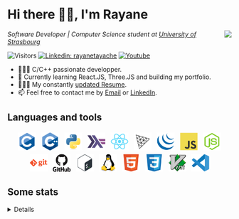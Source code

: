 <!-- ### Hi there 👋 -->
<h1>Hi there 👋🏻, I'm Rayane</h1>

<img align="right" src=https://imgs.search.brave.com/r_QU3u2wqdNq0cLqEL1sIF0yYbm9-rjuAGXriU7drYY/rs:fit:1200:253:1/g:ce/aHR0cDovL3d3dy1t/YXRoLnUtc3RyYXNi/Zy5mci9JTUcvbG9n/b1VGUk1hdGgucG5n style="object-fit: cover; height: 90px; float: right">

<p>
 <em> Software Developer | Computer Science student at <a href="https://www.unistra.fr/etudes/decouvrir-nos-formations/par-type-de-diplomes/licence/licence/cursus/ME6?cHash=a68bd2a50c4b50c72f0ed84044e7f562#data-rof-tab-cours">University of Strasbourg</a> </em>
</p>

![Visitors](https://visitor-badge.laobi.icu/badge?page_id=Rayane-T.Rayane-T)
[![Linkedin: rayanetayache](https://img.shields.io/badge/-Rayane%20Tayache-blue?style=flat&logo=Linkedin&logoColor=white&link=https://www.linkedin.com/in/rayanetayache/)](https://www.linkedin.com/in/rayanetayache/)
[![Youtube](https://img.shields.io/youtube/channel/subscribers/UCQTKc_W-IlYIC68avqMuSXA?style=social)](https://www.youtube.com/channel/UCQTKc_W-IlYIC68avqMuSXA)

- 🧑🏻‍💻 C/C++ passionate developper.
- 🌱 Currently learning React.JS, Three.JS and building my portfolio.
- 👨🏻‍🎓 My constantly [updated Resume](https://drive.google.com/file/d/12AvEf71iz4kryShloDR1nG20-CJjnULS/view?usp=sharing).
- 📫 Feel free to contact me by [Email](mailto:pro.tayacherayane@gmail.com) or [LinkedIn](https://www.linkedin.com/in/rayanetayache/).
 
 
##

<h2>Languages and tools</h2>
<p align="center">
 <img src="https://raw.githubusercontent.com/devicons/devicon/master/icons/c/c-original.svg" alt="C" width=40 height="40" style="vertical-align:top; margin:4px">
  <img src="https://raw.githubusercontent.com/devicons/devicon/master/icons/cplusplus/cplusplus-original.svg" alt="cplusplus" width=40 height="40" style="vertical-align:top; margin:4px">
 <img src="https://raw.githubusercontent.com/devicons/devicon/master/icons/python/python-original.svg" alt="Python" width=40 height="40" style="vertical-align:top; margin:4px">
  <img src="https://raw.githubusercontent.com/devicons/devicon/master/icons/haskell/haskell-original.svg" alt="Haskell" width=40 height="40" style="vertical-align:top; margin:4px">
 <img src="https://raw.githubusercontent.com/devicons/devicon/master/icons/react/react-original.svg" alt="react" width=40 height="40" style="vertical-align:top; margin:4px">
  <img src="https://raw.githubusercontent.com/devicons/devicon/master/icons/threejs/threejs-original.svg" alt="threejs" width=40 height="40" style="vertical-align:top; margin:4px">
   <img src="https://raw.githubusercontent.com/devicons/devicon/master/icons/jquery/jquery-original.svg" alt="jquery" width=40 height="40" style="vertical-align:top; margin:4px">
 <img src="https://raw.githubusercontent.com/devicons/devicon/master/icons/javascript/javascript-original.svg" alt="Javascript" width=40 height="40" style="vertical-align:top; margin:4px">
 <img src="https://raw.githubusercontent.com/devicons/devicon/master/icons/nodejs/nodejs-original.svg" alt="nodejs" width=40 height="40" style="vertical-align:top; margin:4px">
 <img src="https://raw.githubusercontent.com/devicons/devicon/master/icons/git/git-plain-wordmark.svg" alt="git" width=40 height="40" style="vertical-align:top; margin:4px">
 <img src="https://raw.githubusercontent.com/devicons/devicon/master/icons/github/github-original-wordmark.svg" alt="github" width=40 height="40" style="vertical-align:top; margin:4px">
 <img src="https://raw.githubusercontent.com/devicons/devicon/master/icons/bash/bash-original.svg" alt="bash" width=40 height="40" style="vertical-align:top; margin:4px">
 <img src="https://raw.githubusercontent.com/devicons/devicon/master/icons/linux/linux-original.svg" alt="linux" width=40 height="40" style="vertical-align:top; margin:4px">
 <img src="https://raw.githubusercontent.com/devicons/devicon/master/icons/html5/html5-original.svg" alt="html" width=40 height="40" style="vertical-align:top; margin:4px">
 <img src="https://raw.githubusercontent.com/devicons/devicon/master/icons/css3/css3-original.svg" alt="css" width=40 height="40" style="vertical-align:top; margin:4px">
 <img src="https://raw.githubusercontent.com/devicons/devicon/master/icons/vim/vim-original.svg" alt="Vim" width=40 height="40" style="vertical-align:top; margin:4px">
 <img src="https://raw.githubusercontent.com/devicons/devicon/master/icons/vscode/vscode-original.svg" alt="VS Code" width=40 height="40" style="vertical-align:top; margin:4px">
</p>

<h2>Some stats</h2>
<details>

<!-- ![GitHub stats](https://github-readme-stats.vercel.app/api?username=Rayane-T&count_private=true&show_icons=true&theme=tokyonight) -->
<!-- ![Top Langs](https://github-readme-stats.vercel.app/api/top-langs/?layout=compact&username=Rayane-T&theme=tokyonight) -->
 
<!--START_SECTION:waka-->

```text
Python       2 hrs 10 mins   ████████████▓░░░░░░░░░░░░   50.52 %
JavaScript   58 mins         █████▓░░░░░░░░░░░░░░░░░░░   22.65 %
C++          46 mins         ████▒░░░░░░░░░░░░░░░░░░░░   17.97 %
CSS          14 mins         █▒░░░░░░░░░░░░░░░░░░░░░░░   05.70 %
Other        7 mins          ▓░░░░░░░░░░░░░░░░░░░░░░░░   03.03 %
```

<!--END_SECTION:waka-->
</details>
